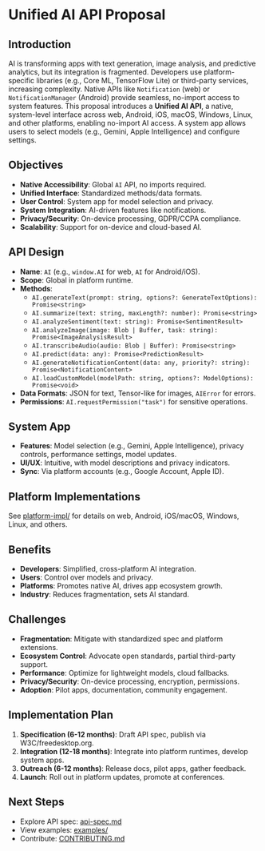 # Unified AI API Proposal

## Introduction
AI is transforming apps with text generation, image analysis, and predictive analytics, but its integration is fragmented. Developers use platform-specific libraries (e.g., Core ML, TensorFlow Lite) or third-party services, increasing complexity. Native APIs like `Notification` (web) or `NotificationManager` (Android) provide seamless, no-import access to system features. This proposal introduces a **Unified AI API**, a native, system-level interface across web, Android, iOS, macOS, Windows, Linux, and other platforms, enabling no-import AI access. A system app allows users to select models (e.g., Gemini, Apple Intelligence) and configure settings.

## Objectives
- **Native Accessibility**: Global `AI` API, no imports required.
- **Unified Interface**: Standardized methods/data formats.
- **User Control**: System app for model selection and privacy.
- **System Integration**: AI-driven features like notifications.
- **Privacy/Security**: On-device processing, GDPR/CCPA compliance.
- **Scalability**: Support for on-device and cloud-based AI.

## API Design
- **Name**: `AI` (e.g., `window.AI` for web, `AI` for Android/iOS).
- **Scope**: Global in platform runtime.
- **Methods**:
  - `AI.generateText(prompt: string, options?: GenerateTextOptions): Promise<string>`
  - `AI.summarize(text: string, maxLength?: number): Promise<string>`
  - `AI.analyzeSentiment(text: string): Promise<SentimentResult>`
  - `AI.analyzeImage(image: Blob | Buffer, task: string): Promise<ImageAnalysisResult>`
  - `AI.transcribeAudio(audio: Blob | Buffer): Promise<string>`
  - `AI.predict(data: any): Promise<PredictionResult>`
  - `AI.generateNotificationContent(data: any, priority?: string): Promise<NotificationContent>`
  - `AI.loadCustomModel(modelPath: string, options?: ModelOptions): Promise<void>`
- **Data Formats**: JSON for text, Tensor-like for images, `AIError` for errors.
- **Permissions**: `AI.requestPermission("task")` for sensitive operations.

## System App
- **Features**: Model selection (e.g., Gemini, Apple Intelligence), privacy controls, performance settings, model updates.
- **UI/UX**: Intuitive, with model descriptions and privacy indicators.
- **Sync**: Via platform accounts (e.g., Google Account, Apple ID).

## Platform Implementations
See [platform-impl/](platform-impl/) for details on web, Android, iOS/macOS, Windows, Linux, and others.

## Benefits
- **Developers**: Simplified, cross-platform AI integration.
- **Users**: Control over models and privacy.
- **Platforms**: Promotes native AI, drives app ecosystem growth.
- **Industry**: Reduces fragmentation, sets AI standard.

## Challenges
- **Fragmentation**: Mitigate with standardized spec and platform extensions.
- **Ecosystem Control**: Advocate open standards, partial third-party support.
- **Performance**: Optimize for lightweight models, cloud fallbacks.
- **Privacy/Security**: On-device processing, encryption, permissions.
- **Adoption**: Pilot apps, documentation, community engagement.

## Implementation Plan
1. **Specification (6-12 months)**: Draft API spec, publish via W3C/freedesktop.org.
2. **Integration (12-18 months)**: Integrate into platform runtimes, develop system apps.
3. **Outreach (6-12 months)**: Release docs, pilot apps, gather feedback.
4. **Launch**: Roll out in platform updates, promote at conferences.

## Next Steps
- Explore API spec: [api-spec.md](api-spec.md)
- View examples: [examples/](../../examples/)
- Contribute: [CONTRIBUTING.md](../../CONTRIBUTING.md)